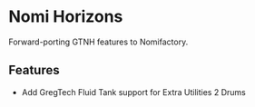 # Nomi Horizons

Forward-porting GTNH features to Nomifactory.

## Features

- Add GregTech Fluid Tank support for Extra Utilities 2 Drums
